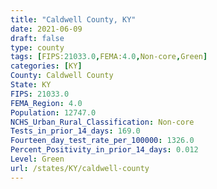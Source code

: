```yaml
---
title: "Caldwell County, KY"
date: 2021-06-09
draft: false
type: county
tags: [FIPS:21033.0,FEMA:4.0,Non-core,Green]
categories: [KY]
County: Caldwell County
State: KY
FIPS: 21033.0
FEMA_Region: 4.0
Population: 12747.0
NCHS_Urban_Rural_Classification: Non-core
Tests_in_prior_14_days: 169.0
Fourteen_day_test_rate_per_100000: 1326.0
Percent_Positivity_in_prior_14_days: 0.012
Level: Green
url: /states/KY/caldwell-county
---
```



